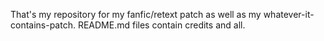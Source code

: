 That's my repository for my fanfic/retext patch as well as my whatever-it-contains-patch.
README.md files contain credits and all.
